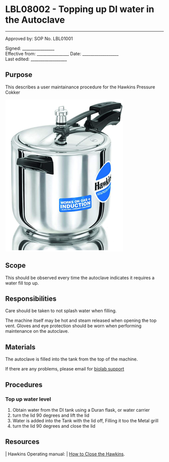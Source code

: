 # LBL08002 - Topping up DI water in the Autoclave

  ------
  Approved by:             SOP No. LBL01001

  Signed: 
  \_\_\_\_\_\_\_\_\_\_\_\_\_\_\_\_    
  Effective from:
\_\_\_\_\_\_\_\_\_\_\_\_\_\_\_\_
  Date: 
  \_\_\_\_\_\_\_\_\_\_\_\_\_\_\_\_\_\_   
  Last edited:
 \_\_\_\_\_\_\_\_\_\_\_\_\_\_\_\_\_\_
  

## Purpose

This describes a user maintainance procedure for the Hawkins Pressure Cokker

![](Pasted%20image%2020211205130304.png)

## Scope

This should be observed every time the autoclave indicates it requires a
water fill top up.

## Responsibilities

Care should be taken to not splash water when filling.

The machine itself may be hot and steam released when opening the top
vent. Gloves and eye protection should be worn when performing
maintenance on the autoclave.

## Materials

The autoclave is filled into the tank from the top of the
machine.



If there are any problems, please email for [biolab
support](mailto:hello@biohackspace.org)

## Procedures

### Top up water level

1.  Obtain water from the DI tank using a Duran flask, or water carrier
2. turn the lid 90 degrees and lift the lid 
3.  Water is added into the Tank with the lid off, Filling it too the Metal grill
4.  turn the lid 90 degrees and close the lid 


## Resources

| Hawkins Operating manual:
| [How to Close the Hawkins](https://www.hawkinscookers.com/1.4.1.pc_close_open.html).
